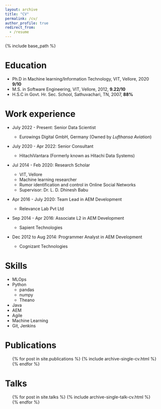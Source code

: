 ```yaml
---
layout: archive
title: "CV"
permalink: /cv/
author_profile: true
redirect_from:
  - /resume
---
```


{% include base_path %}

Education
======
* Ph.D in Machine learning/Information Technology, VIT, Vellore, 2020 **9/10**
* M.S. in Software Engineering, VIT, Vellore, 2012, **9.22/10**
* H.S.C in Govt. Hr. Sec. School, Sathuvachari, TN, 2007, **88%**

Work experience
======
* July 2022 - Present: Senior Data Scientist 
  * Eurowings Digital GmbH, Germany (Owned by *Lufthansa Aviation*)
* July 2020 - Apr 2022: Senior Consultant 
  * HitachiVantara (Formerly known as Hitachi Data Systems)
* Jul 2014 - Feb 2020: Research Scholar
  * VIT, Vellore
  * Machine learning researcher
  * Rumor identification and control in Online Social Networks
  * Supervisor: Dr. L. D. Dhinesh Babu

* Apr 2016 - July 2020: Team Lead in AEM Development
  * Relevance Lab Pvt Ltd

* Sep 2014 - Apr 2016: Associate L2 in AEM Development
  * Sapient Technologies

* Dec 2012 to Aug 2014: Programmer Analyst in AEM Development
  * Cognizant Technologies
  
Skills
======
* MLOps
* Python
  * pandas
  * numpy
  * Theano
* Java
* AEM
* Agile
* Machine Learning
* Git, Jenkins

Publications
======
  <ul>{% for post in site.publications %}
    {% include archive-single-cv.html %}
  {% endfor %}</ul>
  
Talks
======
  <ul>{% for post in site.talks %}
    {% include archive-single-talk-cv.html %}
  {% endfor %}</ul>
  

